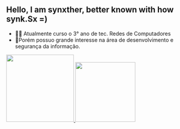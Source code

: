 ## Hello, I am synxther, better known with how synk.Sx =)
<div>

<ul>
 <li>🧑‍💻 Atualmente curso o 3° ano de tec. Redes de Computadores </li>
 <li>📌Porém possuo grande interesse na área de desenvolvimento e segurança da informação.</li>
</ul>
</div>

<div>
  <a href="https://github.com/synxther">
  <img height="180em" src="https://github-readme-stats.vercel.app/api?username=synxther&layout=compact&show_icons=true&theme=gotham&include_all_commits=true&count_private="true"/>
 <img height="160em" src="https://github-readme-stats.vercel.app/api/top-langs/?username=synxther&layout=compact&langs_count=8&theme=gotham"/>
</div>   
 <!--
   ![image](https://github-readme-stats.vercel.app/api?username=synxther&count_private=true&theme=gotham&show_icons=true&hide_title=true&include_all_commits=true)
   ![image](https://github-readme-stats.vercel.app/api/top-langs/?username=synxther&layout=compact&langs_count=8&theme=gotham)
-->
<!--caso n atualize eu coloco uma "," ou coloco um false-->
